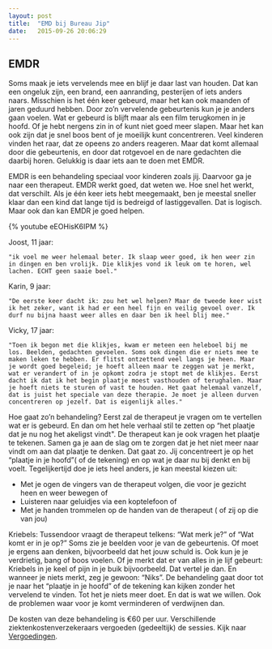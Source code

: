 ```yaml
---
layout: post
title:  "EMD bij Bureau Jip"
date:   2015-09-26 20:06:29
---
```


## EMDR

Soms maak je iets vervelends mee en blijf je daar last van houden. Dat kan een ongeluk zijn, een brand, een aanranding, pesterijen of iets anders naars.
Misschien is het één keer gebeurd, maar het kan ook maanden of jaren geduurd hebben. Door zo’n vervelende gebeurtenis kun je je anders gaan voelen. Wat er gebeurd is blijft maar als een film terugkomen in je hoofd. Of je hebt nergens zin in of kunt niet goed meer slapen.
Maar het kan ook zijn dat je snel boos bent of je moeilijk kunt concentreren.
Veel kinderen vinden het raar, dat ze opeens zo anders reageren. Maar dat komt allemaal door die gebeurtenis, en door dat rotgevoel en de nare gedachten die daarbij horen. Gelukkig is daar iets aan te doen met EMDR.

EMDR is een behandeling speciaal voor kinderen zoals jij. Daarvoor ga je naar een therapeut. EMDR werkt goed, dat weten we. Hoe snel het werkt, dat verschilt. Als je één keer iets hebt meegemaakt, ben je meestal sneller klaar dan een kind dat lange tijd is bedreigd of lastiggevallen. Dat is logisch. Maar ook dan kan EMDR je goed helpen.


{% youtube eEOHisK6IPM %}

Joost, 11 jaar:

    "ik voel me weer helemaal beter. Ik slaap weer goed, ik hen weer zin in dingen en ben vrolijk. Die klikjes vond ik leuk om te horen, wel lachen. ECHT geen saaie boel."

Karin, 9 jaar:

    "De eerste keer dacht ik: zou het wel helpen? Maar de tweede keer wist ik het zeker, want ik had er een heel fijn en veilig gevoel over. Ik durf nu bijna haast weer alles en daar ben ik heel blij mee."

Vicky, 17 jaar:

    "Toen ik begon met die klikjes, kwam er meteen een heleboel bij me los. Beelden, gedachten gevoelen. Soms ook dingen die er niets mee te maken leken te hebben. Er flitst ontzettend veel langs je heen. Maar je wordt goed begeleid; je hoeft alleen maar te zeggen wat je merkt, wat er verandert of in je opkomt zodra je stopt met de klikjes. Eerst dacht ik dat ik het begin plaatje moest vasthouden of terughalen. Maar je hoeft niets te sturen of vast te houden. Het gaat helemaal vanzelf, dat is juist het speciale van deze therapie. Je moet je alleen durven concentreren op jezelf. Dat is eigenlijk alles."

Hoe gaat zo’n behandeling?
Eerst zal de therapeut je vragen om te vertellen wat er is gebeurd. En dan om het hele verhaal stil te zetten op “het plaatje dat je nu nog het akeligst vindt". De therapeut kan je ook vragen het plaatje te tekenen.
Samen ga je aan de slag om te zorgen dat je het niet meer naar vindt om aan dat plaatje te denken. Dat gaat zo. Jij concentreert je op het “plaatje in je hoofd”( of de tekening) en op wat je daar nu bij denkt en bij voelt. Tegelijkertijd doe je iets heel anders, je kan meestal kiezen uit:

* Met je ogen de vingers van de therapeut volgen, die voor je gezicht heen en weer bewegen of
* Luisteren naar geluidjes via een koptelefoon of
* Met je handen trommelen op de handen van de therapeut ( of zij op die van jou)

Kriebels:
Tussendoor vraagt de therapeut telkens: “Wat merk je?” of “Wat komt er in je op?” Soms zie je beelden voor je van de gebeurtenis. Of moet je ergens aan denken, bijvoorbeeld dat het jouw schuld is. Ook kun je je verdrietig, bang of boos voelen. Of je merkt dat er van alles in je lijf gebeurt: Kriebels in je keel of pijn in je buik bijvoorbeeld. Dat vertel je dan. En wanneer je niets merkt, zeg je gewoon: “Niks”. De behandeling gaat door tot je naar het “plaatje in je hoofd” of de tekening kan kijken zonder het vervelend te vinden. Tot het je niets meer doet. En dat is wat we willen. Ook de problemen waar voor je komt verminderen of verdwijnen dan.

De kosten van deze behandeling is €60 per uur.
Verschillende ziektenkostenverzekeraars vergoeden (gedeeltijk) de sessies. Kijk naar [Vergoedingen](/investering).
